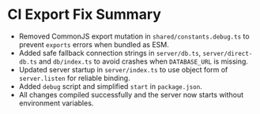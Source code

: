 # CI Export Fix Summary

- Removed CommonJS export mutation in `shared/constants.debug.ts` to prevent `exports` errors when bundled as ESM.
- Added safe fallback connection strings in `server/db.ts`, `server/direct-db.ts` and `db/index.ts` to avoid crashes when `DATABASE_URL` is missing.
- Updated server startup in `server/index.ts` to use object form of `server.listen` for reliable binding.
- Added `debug` script and simplified `start` in `package.json`.
- All changes compiled successfully and the server now starts without environment variables.
